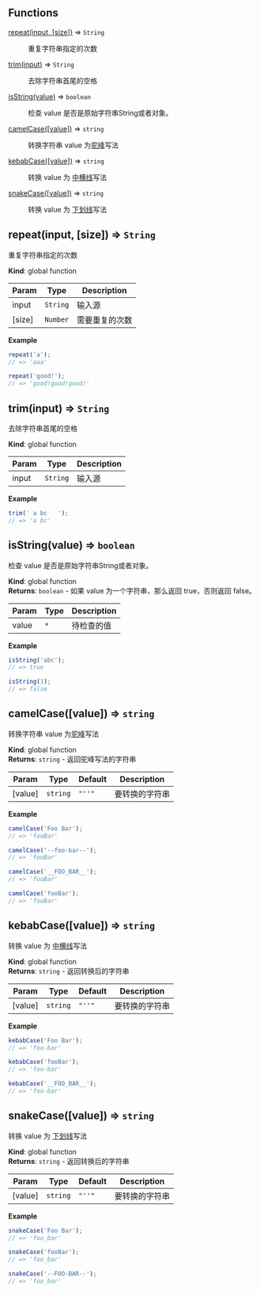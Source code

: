 ## Functions

<dl>
<dt><a href="#repeat">repeat(input, [size])</a> ⇒ <code>String</code></dt>
<dd><p>重复字符串指定的次数</p>
</dd>
<dt><a href="#trim">trim(input)</a> ⇒ <code>String</code></dt>
<dd><p>去除字符串首尾的空格</p>
</dd>
<dt><a href="#isString">isString(value)</a> ⇒ <code>boolean</code></dt>
<dd><p>检查 value 是否是原始字符串String或者对象。</p>
</dd>
<dt><a href="#camelCase">camelCase([value])</a> ⇒ <code>string</code></dt>
<dd><p>转换字符串 value 为<a href="https://en.wikipedia.org/wiki/CamelCase">驼峰</a>写法</p>
</dd>
<dt><a href="#kebabCase">kebabCase([value])</a> ⇒ <code>string</code></dt>
<dd><p>转换 value 为 <a href="https://en.wikipedia.org/wiki/Letter_case#Special_case_styles">中横线</a>写法</p>
</dd>
<dt><a href="#snakeCase">snakeCase([value])</a> ⇒ <code>string</code></dt>
<dd><p>转换 value 为 <a href="https://en.wikipedia.org/wiki/Snake_case">下划线</a>写法</p>
</dd>
</dl>

<a name="repeat"></a>

## repeat(input, [size]) ⇒ <code>String</code>
重复字符串指定的次数

**Kind**: global function  

| Param | Type | Description |
| --- | --- | --- |
| input | <code>String</code> | 输入源 |
| [size] | <code>Number</code> | 需要重复的次数 |

**Example**  
```js
repeat('a');
// => 'aaa'

repeat('good!');
// => 'good!good!good!'
```
<a name="trim"></a>

## trim(input) ⇒ <code>String</code>
去除字符串首尾的空格

**Kind**: global function  

| Param | Type | Description |
| --- | --- | --- |
| input | <code>String</code> | 输入源 |

**Example**  
```js
trim(' a bc   ');
// => 'a bc'
```
<a name="isString"></a>

## isString(value) ⇒ <code>boolean</code>
检查 value 是否是原始字符串String或者对象。

**Kind**: global function  
**Returns**: <code>boolean</code> - 如果 value 为一个字符串，那么返回 true，否则返回 false。  

| Param | Type | Description |
| --- | --- | --- |
| value | <code>\*</code> | 待检查的值 |

**Example**  
```js
isString('abc');
// => true

isString(1);
// => false
```
<a name="camelCase"></a>

## camelCase([value]) ⇒ <code>string</code>
转换字符串 value 为[驼峰](https://en.wikipedia.org/wiki/CamelCase)写法

**Kind**: global function  
**Returns**: <code>string</code> - 返回驼峰写法的字符串  

| Param | Type | Default | Description |
| --- | --- | --- | --- |
| [value] | <code>string</code> | <code>&quot;&#x27;&#x27;&quot;</code> | 要转换的字符串 |

**Example**  
```js
camelCase('Foo Bar');
// => 'fooBar'

camelCase('--foo-bar--');
// => 'fooBar'

camelCase('__FOO_BAR__');
// => 'fooBar'

camelCase('fooBar');
// => 'fooBar'
```
<a name="kebabCase"></a>

## kebabCase([value]) ⇒ <code>string</code>
转换 value 为 [中横线](https://en.wikipedia.org/wiki/Letter_case#Special_case_styles)写法

**Kind**: global function  
**Returns**: <code>string</code> - 返回转换后的字符串  

| Param | Type | Default | Description |
| --- | --- | --- | --- |
| [value] | <code>string</code> | <code>&quot;&#x27;&#x27;&quot;</code> | 要转换的字符串 |

**Example**  
```js
kebabCase('Foo Bar');
// => 'foo-bar'

kebabCase('fooBar');
// => 'foo-bar'

kebabCase('__FOO_BAR__');
// => 'foo-bar'
```
<a name="snakeCase"></a>

## snakeCase([value]) ⇒ <code>string</code>
转换 value 为 [下划线](https://en.wikipedia.org/wiki/Snake_case)写法

**Kind**: global function  
**Returns**: <code>string</code> - 返回转换后的字符串  

| Param | Type | Default | Description |
| --- | --- | --- | --- |
| [value] | <code>string</code> | <code>&quot;&#x27;&#x27;&quot;</code> | 要转换的字符串 |

**Example**  
```js
snakeCase('Foo Bar');
// => 'foo_bar'

snakeCase('fooBar');
// => 'foo_bar'

snakeCase('--FOO-BAR--');
// => 'foo_bar'
```
